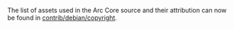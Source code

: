The list of assets used in the Arc Core source and their attribution can now be found in [contrib/debian/copyright](../contrib/debian/copyright).
